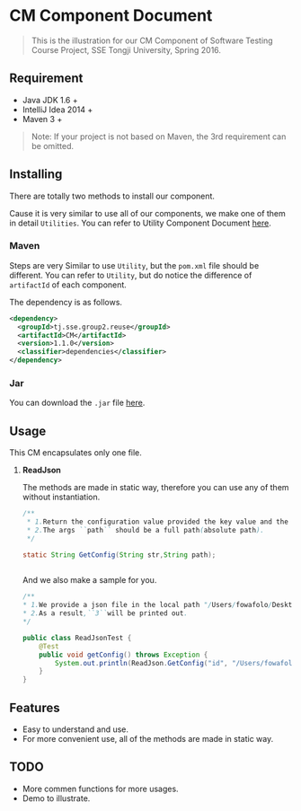 # CM Component Document

> This is the illustration for our CM Component of Software Testing Course Project, SSE Tongji University, Spring 2016.

## Requirement

* Java JDK 1.6 +
* IntelliJ Idea 2014 +
* Maven 3 +

> Note: If your project is not based on Maven, the 3rd requirement can be omitted.

## Installing

There are totally two methods to install our component.

Cause it is very similar to use all of our components, we make one of them in detail `Utilities`. You can refer to Utility Component Document [here](https://github.com/anzhehong/Software-Reuse/blob/master/Components/Utilities/Utilities%20Component%20Document.md).

### Maven

Steps are very Similar to use `Utility`, but the `pom.xml` file should be different. You can refer to `Utility`, but do notice the difference of `artifactId` of each component.

The dependency is as follows.
```xml
<dependency>
  <groupId>tj.sse.group2.reuse</groupId>
  <artifactId>CM</artifactId>
  <version>1.1.0</version>
  <classifier>dependencies</classifier>
</dependency>
```

### Jar

You can download the `.jar` file [here](http://7xsf2g.com1.z0.glb.clouddn.com/jar0414_CM-1.0-SNAPSHOT-jar-with-dependencies.jar).

## Usage

This CM encapsulates only one file.

1. **ReadJson**
	
	The methods are made in static way, therefore you can use any of them without instantiation.
	
	```java
	/**
     * 1.Return the configuration value provided the key value and the path of the config file.
     * 2.The args ``path`` should be a full path(absolute path).
     */
    
    static String GetConfig(String str,String path);
  
	```
	
	And we also make a sample for you.
	```java
	/**
	* 1.We provide a json file in the local path "/Users/fowafolo/Desktop/test.json",and it contains ``{"id":"3"}''.
	* 2.As a result,``3``will be printed out.
	*/
	
	public class ReadJsonTest {
	    @Test
	    public void getConfig() throws Exception {
	        System.out.println(ReadJson.GetConfig("id", "/Users/fowafolo/Desktop/test.json"));
	    }
	}
	```





## Features

* Easy to understand and use.
* For more convenient use, all of the methods are made in static way.

## TODO

* More commen functions for more usages.
* Demo to illustrate.
